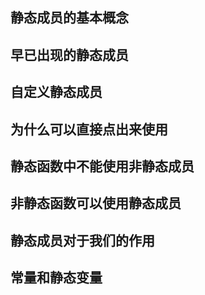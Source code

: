 ## 静态成员的基本概念

## 早已出现的静态成员

## 自定义静态成员

## 为什么可以直接点出来使用

## 静态函数中不能使用非静态成员

## 非静态函数可以使用静态成员

## 静态成员对于我们的作用

## 常量和静态变量

